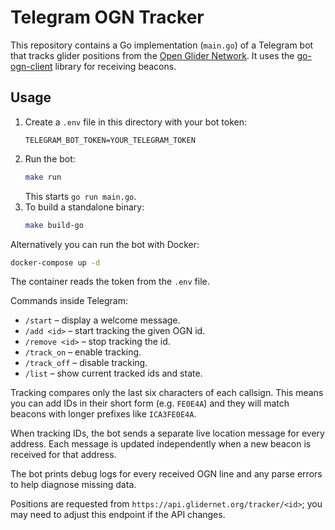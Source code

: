 # Telegram OGN Tracker
This repository contains a Go implementation (`main.go`) of a Telegram bot that tracks glider positions from the [Open Glider Network](https://www.glidernet.org/). It uses the [go-ogn-client](https://github.com/evtaccount/ogn-client) library for receiving beacons.

## Usage

1. Create a `.env` file in this directory with your bot token:
   ```
   TELEGRAM_BOT_TOKEN=YOUR_TELEGRAM_TOKEN
   ```
2. Run the bot:
   ```sh
   make run
   ```
   This starts `go run main.go`.
3. To build a standalone binary:
    ```sh
    make build-go
    ```

Alternatively you can run the bot with Docker:

```sh
docker-compose up -d
```

The container reads the token from the `.env` file.

Commands inside Telegram:
- `/start` – display a welcome message.
- `/add <id>` – start tracking the given OGN id.
- `/remove <id>` – stop tracking the id.
- `/track_on` – enable tracking.
- `/track_off` – disable tracking.
- `/list` – show current tracked ids and state.

Tracking compares only the last six characters of each callsign. This means you
can add IDs in their short form (e.g. `FE0E4A`) and they will match beacons with
longer prefixes like `ICA3FE0E4A`.

When tracking IDs, the bot sends a separate live location message for every
address. Each message is updated independently when a new beacon is received for
that address.

The bot prints debug logs for every received OGN line and any parse errors to help diagnose missing data.

Positions are requested from `https://api.glidernet.org/tracker/<id>`; you may
need to adjust this endpoint if the API changes.
